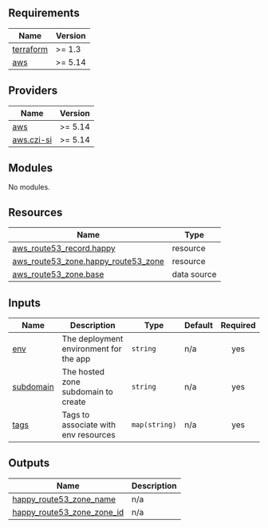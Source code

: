 <!-- START -->
## Requirements

| Name | Version |
|------|---------|
| <a name="requirement_terraform"></a> [terraform](#requirement\_terraform) | >= 1.3 |
| <a name="requirement_aws"></a> [aws](#requirement\_aws) | >= 5.14 |

## Providers

| Name | Version |
|------|---------|
| <a name="provider_aws"></a> [aws](#provider\_aws) | >= 5.14 |
| <a name="provider_aws.czi-si"></a> [aws.czi-si](#provider\_aws.czi-si) | >= 5.14 |

## Modules

No modules.

## Resources

| Name | Type |
|------|------|
| [aws_route53_record.happy](https://registry.terraform.io/providers/hashicorp/aws/latest/docs/resources/route53_record) | resource |
| [aws_route53_zone.happy_route53_zone](https://registry.terraform.io/providers/hashicorp/aws/latest/docs/resources/route53_zone) | resource |
| [aws_route53_zone.base](https://registry.terraform.io/providers/hashicorp/aws/latest/docs/data-sources/route53_zone) | data source |

## Inputs

| Name | Description | Type | Default | Required |
|------|-------------|------|---------|:--------:|
| <a name="input_env"></a> [env](#input\_env) | The deployment environment for the app | `string` | n/a | yes |
| <a name="input_subdomain"></a> [subdomain](#input\_subdomain) | The hosted zone subdomain to create | `string` | n/a | yes |
| <a name="input_tags"></a> [tags](#input\_tags) | Tags to associate with env resources | `map(string)` | n/a | yes |

## Outputs

| Name | Description |
|------|-------------|
| <a name="output_happy_route53_zone_name"></a> [happy\_route53\_zone\_name](#output\_happy\_route53\_zone\_name) | n/a |
| <a name="output_happy_route53_zone_zone_id"></a> [happy\_route53\_zone\_zone\_id](#output\_happy\_route53\_zone\_zone\_id) | n/a |
<!-- END -->